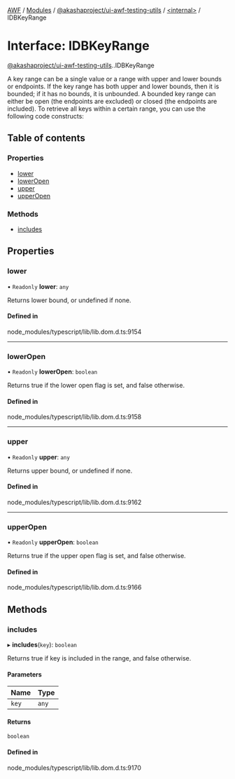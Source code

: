 [AWF](../README.md) / [Modules](../modules.md) / [@akashaproject/ui-awf-testing-utils](../modules/akashaproject_ui_awf_testing_utils.md) / [<internal\>](../modules/akashaproject_ui_awf_testing_utils._internal_.md) / IDBKeyRange

# Interface: IDBKeyRange

[@akashaproject/ui-awf-testing-utils](../modules/akashaproject_ui_awf_testing_utils.md).[<internal>](../modules/akashaproject_ui_awf_testing_utils._internal_.md).IDBKeyRange

A key range can be a single value or a range with upper and lower bounds or endpoints. If the key range has both upper and lower bounds, then it is bounded; if it has no bounds, it is unbounded. A bounded key range can either be open (the endpoints are excluded) or closed (the endpoints are included). To retrieve all keys within a certain range, you can use the following code constructs:

## Table of contents

### Properties

- [lower](akashaproject_ui_awf_testing_utils._internal_.IDBKeyRange.md#lower)
- [lowerOpen](akashaproject_ui_awf_testing_utils._internal_.IDBKeyRange.md#loweropen)
- [upper](akashaproject_ui_awf_testing_utils._internal_.IDBKeyRange.md#upper)
- [upperOpen](akashaproject_ui_awf_testing_utils._internal_.IDBKeyRange.md#upperopen)

### Methods

- [includes](akashaproject_ui_awf_testing_utils._internal_.IDBKeyRange.md#includes)

## Properties

### lower

• `Readonly` **lower**: `any`

Returns lower bound, or undefined if none.

#### Defined in

node_modules/typescript/lib/lib.dom.d.ts:9154

___

### lowerOpen

• `Readonly` **lowerOpen**: `boolean`

Returns true if the lower open flag is set, and false otherwise.

#### Defined in

node_modules/typescript/lib/lib.dom.d.ts:9158

___

### upper

• `Readonly` **upper**: `any`

Returns upper bound, or undefined if none.

#### Defined in

node_modules/typescript/lib/lib.dom.d.ts:9162

___

### upperOpen

• `Readonly` **upperOpen**: `boolean`

Returns true if the upper open flag is set, and false otherwise.

#### Defined in

node_modules/typescript/lib/lib.dom.d.ts:9166

## Methods

### includes

▸ **includes**(`key`): `boolean`

Returns true if key is included in the range, and false otherwise.

#### Parameters

| Name | Type |
| :------ | :------ |
| `key` | `any` |

#### Returns

`boolean`

#### Defined in

node_modules/typescript/lib/lib.dom.d.ts:9170
